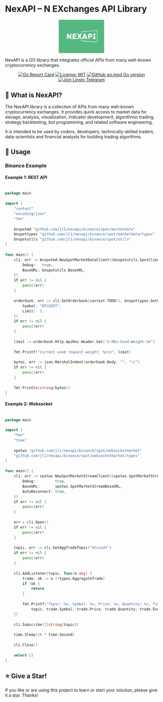 # NexAPI – N EXchanges API Library

<p align="center">
<img align="center" width="150px" src="./docs/imgs/nexapi.svg">
</p>

NexAPI is a GO library that integrates official APIs from many well-known cryptocurrency exchanges.

<div align=center>

[![Go Report Card](https://goreportcard.com/badge/github.com/jl1/nexapi)](https://goreportcard.com/report/github.com/jl1/nexapi)
[![License: MIT](https://img.shields.io/badge/License-MIT-yellow.svg)](https://opensource.org/licenses/MIT)
[![GitHub go.mod Go version](https://img.shields.io/github/go-mod/go-version/linstohu/nexapi)](https://github.com/jl1/nexapi/blob/main/go.mod)
[![Join Linsto Telegram](https://img.shields.io/badge/telegram-linsto-brightgreen?logo=telegram)](https://t.me/linstohu)

</div>

## 🤷‍ What is NexAPI?

The NexAPI library is a collection of APIs from many well-known cryptocurrency exchanges. It provides quick access to market data for storage, analysis, visualization, indicator development, algorithmic trading, strategy backtesting, bot programming, and related software engineering.

It is intended to be used by coders, developers, technically-skilled traders, data-scientists and financial analysts for building trading algorithms.

## 🔎 Usage

### Binance Example

#### Example 1: REST API

```go

package main

import (
	"context"
	"encoding/json"
	"fmt"

	bnspotmd "github.com/jl1/nexapi/binance/spot/marketdata"
	bnspottypes "github.com/jl1/nexapi/binance/spot/marketdata/types"
	bnspotutils "github.com/jl1/nexapi/binance/spot/utils"
)

func main() {
	cli, err := bnspotmd.NewSpotMarketDataClient(&bnspotutils.SpotClientCfg{
		Debug:   true,
		BaseURL: bnspotutils.BaseURL,
	})
	if err != nil {
		panic(err)
	}

	orderbook, err := cli.GetOrderbook(context.TODO(), bnspottypes.GetOrderbookParams{
		Symbol: "BTCUSDT",
		Limit:  5,
	})
	if err != nil {
		panic(err)
	}

	limit := orderbook.Http.ApiRes.Header.Get("X-Mbx-Used-Weight-1m")

	fmt.Printf("Current used request weight: %v\n", limit)

	bytes, err := json.MarshalIndent(orderbook.Body, "", "\t")
	if err != nil {
		panic(err)
	}

	fmt.Println(string(bytes))
}

```

#### Example 2: Websocket

```go

package main

import (
	"fmt"
	"time"

	spotws "github.com/jl1/nexapi/binance/spot/websocketmarket"
	"github.com/jl1/nexapi/binance/spot/websocketmarket/types"
)

func main() {
	cli, err := spotws.NewSpotMarketStreamClient(&spotws.SpotMarketStreamCfg{
		Debug:         true,
		BaseURL:       spotws.SpotMarketStreamBaseURL,
		AutoReconnect: true,
	})
	if err != nil {
		panic(err)
	}

	err = cli.Open()
	if err != nil {
		panic(err)
	}

	topic, err := cli.GetAggTradeTopic("btcusdt")
	if err != nil {
		panic(err)
	}

	cli.AddListener(topic, func(e any) {
		trade, ok := e.(*types.AggregateTrade)
		if !ok {
			return
		}

		fmt.Printf("Topic: %s, Symbol: %v, Price: %v, Quantity: %v, Time: %v\n",
			topic, trade.Symbol, trade.Price, trade.Quantity, trade.EventTime)
	})

	cli.Subscribe([]string{topic})

	time.Sleep(20 * time.Second)

	cli.Close()

	select {}
}

```

## ⭐ Give a Star!

If you like or are using this project to learn or start your solution, please give it a star. Thanks!

